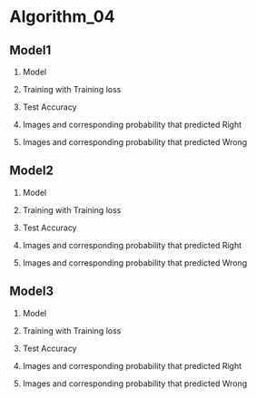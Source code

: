 # Algorithm_04
## Model1
1. Model


2. Training with Training loss


3. Test Accuracy


4. Images and corresponding probability that predicted Right


5. Images and corresponding probability that predicted Wrong
## Model2
1. Model


2. Training with Training loss


3. Test Accuracy


4. Images and corresponding probability that predicted Right


5. Images and corresponding probability that predicted Wrong
## Model3
1. Model


2. Training with Training loss


3. Test Accuracy


4. Images and corresponding probability that predicted Right


5. Images and corresponding probability that predicted Wrong

